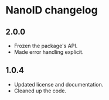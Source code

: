 # NanoID changelog

## 2.0.0

* Frozen the package's API.
* Made error handling explicit.

## 1.0.4

* Updated license and documentation.
* Cleaned up the code.
